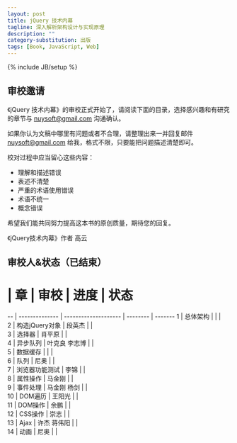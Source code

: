 ```yaml
---
layout: post
title: jQuery 技术内幕
tagline: 深入解析架构设计与实现原理
description: ""
category-substitution: 出版
tags: [Book, JavaScript, Web]
---
```

{% include JB/setup %}

## 审校邀请

《jQuery 技术内幕》的审校正式开始了，请阅读下面的目录，选择感兴趣和有研究的章节与 <nuysoft@gmail.com> 沟通确认。

如果你认为文稿中哪里有问题或者不合理，请整理出来一并回复邮件 nuysoft@gmail.com 给我，格式不限，只要能把问题描述清楚即可。

校对过程中应当留心这些内容：

<ul>
<li>理解和描述错误</li>
<li>表述不清楚</li>
<li>严重的术语使用错误</li>
<li>术语不统一</li>
<li>概念错误</li>
</ul>

希望我们能共同努力提高这本书的原创质量，期待您的回复。

《jQuery技术内幕》作者 高云


## 审校人&状态（已结束）

 #  | 章             | 审校                  | 进度      | 状态   
 -- | -------------- | -------------------- | -------- | -------
 1  | 总体架构        |                      |           |        
 2  | 构造jQuery对象  | 段英杰                |           |        
 3  | 选择器          | 肖平原               |           |       
 4  | 异步队列        | 叶克良 李志博         |            |        
 5  | 数据缓存        |                      |           |        
 6  | 队列            | 尼奥                 |           |        
 7  | 浏览器功能测试   | 李锦                 |           |        
 8  | 属性操作        | 马金刚                |           |        
 9  | 事件处理        | 马金刚 杨剑           |           |        
 10 | DOM遍历        | 王阳光                |           |        
 11 | DOM操作        | 余鹏                  |           |        
 12 | CSS操作        | 崇志                  |           |        
 13 | Ajax           | 许杰 蒋伟阳           |           |        
 14 | 动画           | 尼奥                  |           |        

<script type="text/javascript">
    $(function(){
        $('table').addClass('table table-bordered')
    })
</script>
